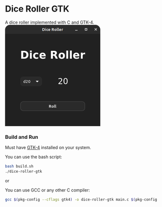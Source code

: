 # Dice Roller GTK
A dice roller implemented with C and GTK-4.<br>
![](Example.png) 

### Build and Run
Must have [GTK-4](https://www.gtk.org/) installed on your system.

You can use the bash script:
```bash
bash build.sh
./dice-roller-gtk
```

or

You can use GCC or any other C compiler:
```bash
gcc $(pkg-config --cflags gtk4) -o dice-roller-gtk main.c $(pkg-config --libs gtk4)
```
